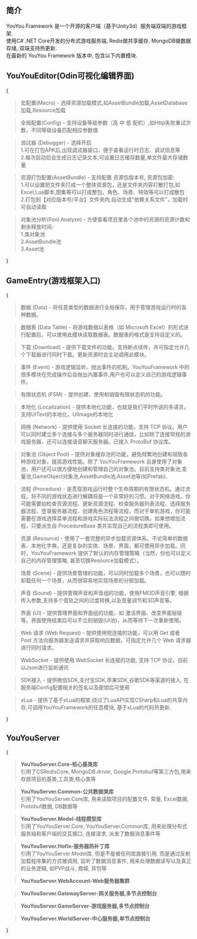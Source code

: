  **简介** 
------------
YouYou Framework 是一个开源的客户端（基于Unity3d）服务端双端的游戏框架.<br>
使用C# .NET Core开发的分布式游戏服务端, Redis做共享缓存, MongoDB做数据存储, 双端支持热更新.<br>
在最新的 YouYou Framework 版本中, 包含以下内置模块. 

 **YouYouEditor(Odin可视化编辑界面)**
------------------------------------
{
>宏配置(Macro) - 选择资源加载模式,如AssetBundle加载,AssetDatabase加载,Resource加载

>全局配置(Config) - 支持设备等级参数（高 中 低 配机）,如Http失败重试次数，不同等级设备匹配相应参数值

>调试器 (Debugger) - 选择开启<br>
1.可在打包APK后,出现调试器窗口，便于查看运行时日志、调试信息等<br>
2.每次启动后会生成日志记录文本,可设置日志缓存数量,单文件最大存储数量

>资源打包配置(AssetBundle) - 支持配置 资源包版本号, 资源包加密:<br>
1.可以设置把文件夹打成一个整体资源包，还是文件夹内容打散打包,如Excel,Lua脚本,图集等可以打成整包，角色、场景、特效等可以打成散包<br>
2.打包到【对应版本号/平台】文件夹内,自动生成"依赖关系文件"，加载时可自动读取

>对象池分析(Pool Analyze) - 方便查看项目里各个池中的资源的资源计数和剩余释放时间:<br>
1.类对象池<br>
2.AssetBundle池<br>
3.Asset池

}

 **GameEntry(游戏框架入口)** 
------------------------------------
{
>数据 (Data) - 将任意类型的数据进行全局保存，用于管理游戏运行时的各种数据。

>数据表 (Data Table) - 将游戏数据以表格（如 Microsoft Excel）的形式进行配置后，可以使用此模块读取数据表。数据表的格式是支持自定义的。

>下载 (Download) - 提供下载文件的功能，支持断点续传，并可指定允许几个下载器进行同时下载。更新资源时会主动调用此模块。

>事件 (Event) - 游戏逻辑监听、抛出事件的机制。YouYouFramework 中的很多模块在完成操作后会抛出内置事件,用户也可以定义自己的游戏逻辑事件。

>有限状态机 (FSM) - 提供创建、使用和销毁有限状态机的功能。

>本地化 (Localization) - 提供本地化功能，也就是我们平时所说的多语言。支持UIText的本地化，UIImage的本地化

>网络 (Network) - 提供使用 Socket 长连接的功能，支持 TCP 协议。用户可以同时建立多个连接与多个服务器同时进行通信，比如除了连接常规的游戏服务器，还可以连接语音聊天服务器。已接入 ProtoBuf 协议库。

>对象池 (Object Pool) - 提供对象缓存池的功能，避免频繁地创建和销毁各种游戏对象，提高游戏性能。除了 YouYouFramework 自身使用了对象池，用户还可以很方便地创建和管理自己的对象池。目前支持类对象池,变量池,GameObject对象池,AssetBundle池,Asset池等(如Prefab).

>流程 (Procedure) - 是贯穿游戏运行时整个生命周期的有限状态机。通过流程，将不同的游戏状态进行解耦将是一个非常好的习惯。对于网络游戏，你可能需要如检查资源流程、更新资源流程、检查服务器列表流程、选择服务器流程、登录服务器流程、创建角色流程等流程，而对于单机游戏，你可能需要在游戏选择菜单流程和游戏实际玩法流程之间做切换。如果想增加流程，只要派生自 ProcedureBase 类并实现自己的流程类即可使用。

>资源 (Resource) - 使用了一套完整的异步加载资源体系。不论简单的数据表、本地化字典，还是复杂的实体、场景、界面，都可使用异步加载。同时，YouYouFramework 提供了默认的内存管理策略（当然，你也可以定义自己的内存管理策略, 甚至切换Resource加载模式）。

>场景 (Scene) - 提供场景管理的功能，可以同时加载多个场景，也可以随时卸载任何一个场景，从而很容易地实现场景的分部加载。

>声音 (Sound) - 提供管理声音和声音组的功能，使用FMOD声音引擎, 根据传入参数,支持多个音轨之间的过度转换,以及音量调节和3D声音等。

>界面 (UI) - 提供管理界面和界面组的功能，如 激活界面、改变界面层级等。界面使用结束后可以不立刻销毁(UI池)，从而等待下一次重新使用。

>Web 请求 (Web Request) - 提供使用短连接的功能，可以用 Get 或者 Post 方法向服务器发送请求并获取响应数据，可指定允许几个 Web 请求器进行同时请求。

>WebSocket - 提供使用 WebSocket 长连接的功能, 支持 TCP 协议。目前以Json进行监听通讯

>SDK接入 - 提供微信SDK,支付宝SDK,苹果SDK,谷歌SDK等渠道的接入, 在服务端Config配置相关的签名以及密钥后可使用

>xLua - 提供了基于xLua的框架,绕过了LuaAPI实现CSharp和Lua的共享内存,可调用YouYouFramework的任意模块, 基于xLua的代码热更新.

}


 **YouYouServer** 
------------------------------------
{

>**YouYouServer.Core-核心基类库**<br>
引用了CSRedisCore, MongoDB.driver, Google.Protobuf等第三方包,用来存放项目的基类,工具类,核心类等

>**YouYouServer.Common-公共数据类库**<br>
引用了YouYouServer.Core库, 用来读取项目的配置文件, 常量, Excel数据, Protobuf数据, DB数据等

>**YouYouServer.Model-线程模型库**<br>
引用了YouYouServer.Core, YouYouServer.Common库, 用来处理分布式服务端和客户端的交互接口, 连接请求, 派发了数据消息事件等

>**YouYouServer.Hofix-服务器热补丁库**<br>
引用了YouYouServer.Model库, 但是不能被任何库直接引用, 而是通过反射加载程序集的方式被调用, 监听了数据消息事件, 用来处理数据读写以及真正的业务逻辑, 如PVP战斗, 商城, 背包等

>**YouYouServer.WebAccount-Web服务器集群**

>**YouYouServer.GatewayServer-网关服务器,多节点控制台**

>**YouYouServer.GameServer-游戏服务器,多节点控制台**

>**YouYouServer.WorldServer-中心服务器,单节点控制台**

}
